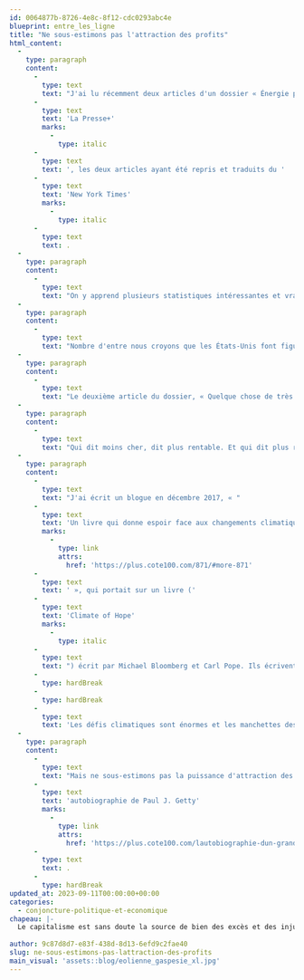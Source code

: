```yaml
---
id: 0064877b-8726-4e8c-8f12-cdc0293abc4e
blueprint: entre_les_ligne
title: "Ne sous-estimons pas l'attraction des profits"
html_content:
  -
    type: paragraph
    content:
      -
        type: text
        text: "J'ai lu récemment deux articles d'un dossier « Énergie propre. L'avenir arrive plus vite que vous ne le pensez. » Ce dossier a été publié par "
      -
        type: text
        text: 'La Presse+'
        marks:
          -
            type: italic
      -
        type: text
        text: ', les deux articles ayant été repris et traduits du '
      -
        type: text
        text: 'New York Times'
        marks:
          -
            type: italic
      -
        type: text
        text: .
  -
    type: paragraph
    content:
      -
        type: text
        text: "On y apprend plusieurs statistiques intéressantes et vraisemblablement surprenantes pour de nombreux lecteurs. Ainsi, dans l'article « Un profond vent de changement », les auteurs soulignent que « Selon l’AIE, plus de 1700 milliards de dollars devraient être investis cette année dans des technologies comme l’énergie éolienne, l’énergie solaire, les véhicules électriques et les batteries, contre un peu plus de 1000 milliards de dollars pour les combustibles fossiles. C’est de loin la somme la plus élevée jamais dépensée pour les énergies propres en une année. »"
  -
    type: paragraph
    content:
      -
        type: text
        text: "Nombre d'entre nous croyons que les États-Unis font figure de cancre environnemental dans le monde. Il faut admettre en effet que les mesures du gouvernement fédéral américain pendant la présidence de Trump, notamment sa décision de retirer le pays de l'accord de Paris sur le climat en 2017, ont envoyé un signal négatif. Toutefois, selon l'article, « Aux États-Unis, 23 % de l’électricité devrait provenir de sources renouvelables cette année, soit 10 points de pourcentage de plus qu’il y a 10 ans. »"
  -
    type: paragraph
    content:
      -
        type: text
        text: "Le deuxième article du dossier, « Quelque chose de très spectaculaire », souligne qu'« Aujourd’hui, l’énergie solaire et l’énergie éolienne sont les nouvelles sources d’électricité les moins chères sur de nombreux marchés, produisant 12 % de l’électricité mondiale et continuant d’augmenter. Cette année, pour la première fois, les investisseurs mondiaux devraient investir plus d’argent dans l’énergie solaire – environ 380 milliards de dollars – que dans le forage pétrolier. »"
  -
    type: paragraph
    content:
      -
        type: text
        text: "Qui dit moins cher, dit plus rentable. Et qui dit plus rentable doit s'attendre à une accélération des investissements par les investisseurs dans ces sources d'énergie au cours des années à venir. Sans parler d'autres technologies vertes, dont les véhicules électriques."
  -
    type: paragraph
    content:
      -
        type: text
        text: "J'ai écrit un blogue en décembre 2017, « "
      -
        type: text
        text: 'Un livre qui donne espoir face aux changements climatiques'
        marks:
          -
            type: link
            attrs:
              href: 'https://plus.cote100.com/871/#more-871'
      -
        type: text
        text: ' », qui portait sur un livre ('
      -
        type: text
        text: 'Climate of Hope'
        marks:
          -
            type: italic
      -
        type: text
        text: ") écrit par Michael Bloomberg et Carl Pope. Ils écrivent « L’économie de marché peut être la meilleure amie des environnementalistes. » C'est selon moi ce qui est en train de se produire aux États-Unis et un peu partout sur la planète. Les subventions de plusieurs gouvernements pour les projets verts contribuent aussi à ce phénomène."
      -
        type: hardBreak
      -
        type: hardBreak
      -
        type: text
        text: 'Les défis climatiques sont énormes et les manchettes des médias nous le rappellent chaque jour alors que les désastres naturels sont de plus en plus nombreux et dévastateurs.'
  -
    type: paragraph
    content:
      -
        type: text
        text: "Mais ne sous-estimons pas la puissance d'attraction des bénéfices dans une économie de libre entreprise ainsi que la capacité de l'humain à s'adapter et à trouver des solutions novatrices. C'est un des messages que Warren Buffett a livré à maintes occasions dans le passé. C'est aussi une des leçons que j'ai tirées de ma lecture récente de l'"
      -
        type: text
        text: 'autobiographie de Paul J. Getty'
        marks:
          -
            type: link
            attrs:
              href: 'https://plus.cote100.com/lautobiographie-dun-grand-industriel-du-xxe-siecle/'
      -
        type: text
        text: .
      -
        type: hardBreak
updated_at: 2023-09-11T00:00:00+00:00
categories:
  - conjoncture-politique-et-economique
chapeau: |-
  Le capitalisme est sans doute la source de bien des excès et des injustices, mais il a l'avantage d'inciter les gens à investir là où les possibilités de rendements sont les plus avantageuses. 
   
author: 9c87d8d7-e83f-438d-8d13-6efd9c2fae40
slug: ne-sous-estimons-pas-lattraction-des-profits
main_visual: 'assets::blog/eolienne_gaspesie_xl.jpg'
---
```

